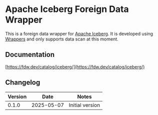 # Apache Iceberg Foreign Data Wrapper

This is a foreign data wrapper for [Apache Iceberg](https://iceberg.apache.org/). It is developed using [Wrappers](https://github.com/supabase/wrappers) and only supports data scan at this moment.

## Documentation

[https://fdw.dev/catalog/iceberg/](https://fdw.dev/catalog/iceberg/)

## Changelog

| Version | Date       | Notes                                                |
| ------- | ---------- | ---------------------------------------------------- |
| 0.1.0   | 2025-05-07 | Initial version                                      |

